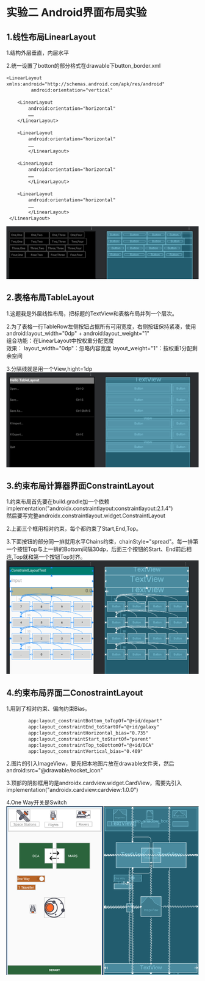 # 实验二 Android界面布局实验  
## 1.线性布局LinearLayout  
1.结构外层垂直，内层水平  

2.统一设置了botton的部分格式在drawable下button_border.xml  

    <LinearLayout xmlns:android="http://schemas.android.com/apk/res/android"
             android:orientation="vertical"

        <LinearLayout
            android:orientation="horizontal"
            ……
        </LinearLayout>

        <LinearLayout
            android:orientation="horizontal"
            ……
            </LinearLayout>

        <LinearLayout
            android:orientation="horizontal"
            ……
            </LinearLayout>

        <LinearLayout
            android:orientation="horizontal"
            ……
            </LinearLayout>
     </LinearLayout>
![alt text](https://github.com/linxinyi123-123/25-26-1AndroidProjects/blob/master/sy2/LinearLayout.png)
## 2.表格布局TableLayout  
1.这题我是外层线性布局，把标题的TextView和表格布局并列一个层次。  
  
2.为了表格一行TableRow左侧按钮占据所有可用宽度，右侧按钮保持紧凑，使用android:layout_width="0dp" + android:layout_weight="1"  
组合功能：在LinearLayout中按权重分配宽度  
效果：
layout_width="0dp"：忽略内容宽度
layout_weight="1"：按权重1分配剩余空间  
  
3.分隔线就是用一个View,hight=1dp  
![alt text](https://github.com/linxinyi123-123/25-26-1AndroidProjects/blob/master/sy2/TableLayout.png)  
## 3.约束布局计算器界面ConstraintLayout  
1.约束布局首先要在build.gradle加一个依赖implementation("androidx.constraintlayout:constraintlayout:2.1.4")  
然后要写完整androidx.constraintlayout.widget.ConstraintLayout  

2.上面三个框用相对约束，每个都约束了Start,End,Top。  

3.下面按钮的部分同一排就用水平Chains约束，chainStyle="spread"。每一排第一个按钮Top与上一排的Bottom间隔30dp，后面三个按钮的Start、End前后相连,Top就和第一个按钮Top对齐。
![alt text](https://github.com/linxinyi123-123/25-26-1AndroidProjects/blob/master/sy2/ConstraintLayout1.png)
## 4.约束布局界面二ConostraintLayout  
1.用到了相对约束、偏向约束Bias。  
```  
        app:layout_constraintBottom_toTopOf="@+id/depart"
        app:layout_constraintEnd_toStartOf="@+id/galaxy"
        app:layout_constraintHorizontal_bias="0.735"
        app:layout_constraintStart_toStartOf="parent"
        app:layout_constraintTop_toBottomOf="@+id/DCA"
        app:layout_constraintVertical_bias="0.409"
```
2.图片的引入ImageView，要先把本地图片放在drawable文件夹，然后android:src="@drawable/rocket_icon"

3.顶部的阴影框用的是androidx.cardview.widget.CardView，需要先引入implementation("androidx.cardview:cardview:1.0.0")  

4.One Way开关是Switch  
![alt text](https://github.com/linxinyi123-123/25-26-1AndroidProjects/blob/master/sy2/ConstraintLayout2.png)
